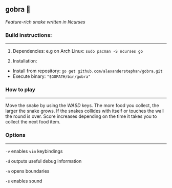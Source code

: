 ## gobra 🐍 

*Feature-rich snake written in Ncurses*

### Build instructions: 

---

1. Dependencies: e.g on Arch Linux: ``sudo pacman -S ncurses go``

2. Installation:

+ Install from repository: ``go get github.com/alexanderstephan/gobra.git``
+ Execute binary: ``"$GOPATH/bin/gobra"``

### How to play

---

Move the snake by using the *WASD* keys. The more food you collect, the larger the snake grows. If the snakes collides with itself or touches the wall the round is over. Score increases depending on the time it takes you to collect the next food item. 

### Options

---

``-v`` enables `vim` keybindings

``-d`` outputs useful debug information

``-n`` opens boundaries

``-s`` enables sound
